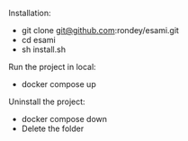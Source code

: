 Installation:
- git clone git@github.com:rondey/esami.git
- cd esami
- sh install.sh

Run the project in local:
- docker compose up

Uninstall the project:
- docker compose down
- Delete the folder
